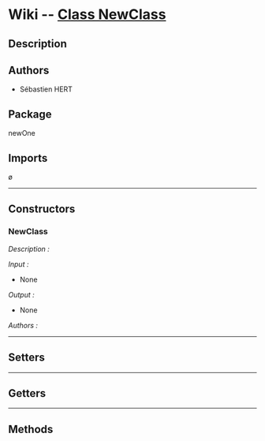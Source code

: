 # **Wiki -- [Class NewClass](/test//src/newOne/NewClass.java)**


## **Description**


## **Authors**

* Sébastien HERT

## **Package**

newOne

## **Imports**

ø


---
## **Constructors**

### **NewClass**


*Description :* 


*Input :*
* None

*Output :*
* None

*Authors :*


---
## **Setters**


---
## **Getters**


---
## **Methods**

